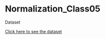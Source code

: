 # Normalization_Class05
<p>Dataset</p>
<a href='https://drive.google.com/file/d/14MgYgHVWspy736oEAd_OFt6U2S7gnfkZ/view?usp=sharing'>Click here to see the dataset</a>

